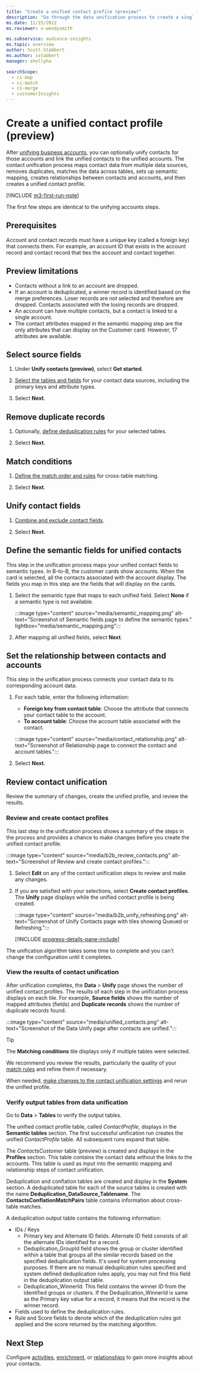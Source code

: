 ```yaml
---
title: "Create a unified contact profile (preview)"
description: "Go through the data unification process to create a single master dataset of contacts."
ms.date: 11/15/2022
ms.reviewer: v-wendysmith

ms.subservice: audience-insights
ms.topic: overview
author: Scott-Stabbert
ms.author: sstabbert
manager: shellyha

searchScope: 
  - ci-map
  - ci-match
  - ci-merge
  - customerInsights
---
```


# Create a unified contact profile (preview)

After [unifying business accounts](data-unification-map-tables.md), you can optionally unify contacts for those accounts and link the unified contacts to the unified accounts. The contact unification process maps contact data from multiple data sources, removes duplicates, matches the data across tables, sets up semantic mapping, creates relationships between contacts and accounts, and then creates a unified contact profile.

[!INCLUDE [m3-first-run-note](includes/m3-first-run-note.md)]

The first few steps are identical to the unifying accounts steps.

## Prerequisites

Account and contact records must have a unique key (called a foreign key) that connects them. For example, an account ID that exists in the account record and contact record that ties the account and contact together.

## Preview limitations

- Contacts without a link to an account are dropped.
- If an account is deduplicated, a winner record is identified based on the merge preferences. Loser records are not selected and therefore are dropped. Contacts associated with the losing records are dropped.
- An account can have multiple contacts, but a contact is linked to a single account.
- The contact attributes mapped in the semantic mapping step are the only attributes that can display on the Customer card. However, 17 attributes are available.

## Select source fields

1. Under **Unify contacts (preview)**, select **Get started**.

1. [Select the tables and fields](data-unification-map-tables.md) for your contact data sources, including the primary keys and attribute types.

1. Select **Next**.

## Remove duplicate records

1. Optionally, [define deduplication rules](data-unification-duplicates.md) for your selected tables.

1. Select **Next**.

## Match conditions

1. [Define the match order and rules](data-unification-match-tables.md) for cross-table matching.

1. Select **Next**.

## Unify contact fields

1. [Combine and exclude contact fields](data-unification-merge-tables.md).

1. Select **Next**.

## Define the semantic fields for unified contacts

This step in the unification process maps your unified contact fields to semantic types. In B-to-B, the customer cards show accounts. When the card is selected, all the contacts associated with the account display. The fields you map in this step are the fields that will display on the cards.

1. Select the semantic type that maps to each unified field. Select **None** if a semantic type is not available.

   :::image type="content" source="media/semantic_mapping.png" alt-text="Screenshot of Semantic fields page to define the semantic types." lightbox="media/semantic_mapping.png":::

1. After mapping all unified fields, select **Next**.

## Set the relationship between contacts and accounts

This step in the unification process connects your contact data to its corresponding account data.

1. For each table, enter the following information:

   - **Foreign key from contact table**: Choose the attribute that connects your contact table to the account.
   - **To account table**: Choose the account table associated with the contact.

   :::image type="content" source="media/contact_relationship.png" alt-text="Screenshot of Relationship page to connect the contact and account tables.":::

1. Select **Next**.

## Review contact unification

Review the summary of changes, create the unified profile, and review the results.

### Review and create contact profiles

This last step in the unification process shows a summary of the steps in the process and provides a chance to make changes before you create the unified contact profile.

:::image type="content" source="media/b2b_review_contacts.png" alt-text="Screenshot of Review and create contact profiles.":::

1. Select **Edit** on any of the contact unification steps to review and make any changes.

1. If you are satisfied with your selections, select **Create contact profiles**. The **Unify** page displays while the unified contact profile is being created.
  
   :::image type="content" source="media/b2b_unify_refreshing.png" alt-text="Screenshot of Unify Contacts page with tiles showing Queued or Refreshing.":::

   [!INCLUDE [progress-details-pane-include](includes/progress-details-pane.md)]

The unification algorithm takes some time to complete and you can't change the configuration until it completes.

### View the results of contact unification

After unification completes, the **Data** > **Unify** page shows the number of unified contact profiles. The results of each step in the unification process displays on each tile. For example, **Source fields** shows the number of mapped attributes (fields) and **Duplicate records** shows the number of duplicate records found.

:::image type="content" source="media/unified_contacts.png" alt-text="Screenshot of the Data Unify page after contacts are unified.":::

> [!TIP]
> The **Matching conditions** tile displays only if multiple tables were selected.

We recommend you review the results, particularly the quality of your [match rules](data-unification-update.md#manage-match-rules) and refine them if necessary.

When needed, [make changes to the contact unification settings](data-unification-update.md) and rerun the unified profile.

### Verify output tables from data unification

Go to **Data** > **Tables** to verify the output tables.

The unified contact profile table, called *ContactProfile*, displays in the **Semantic tables** section. The first successful unification run creates the unified *ContactProfile* table. All subsequent runs expand that table.

The *ContactsCustomer* table (preview) is created and displays in the **Profiles** section. This table contains the contact data without the links to the accounts. This table is used as input into the semantic mapping and relationship steps of contact unification.

Deduplication and conflation tables are created and display in the **System** section. A deduplicated table for each of the source tables is created with the name **Deduplication_DataSource_Tablename**. The **ContactsConflationMatchPairs** table contains information about cross-table matches.

A deduplication output table contains the following information:
- IDs / Keys
  - Primary key and Alternate ID fields. Alternate ID field consists of all the alternate IDs identified for a record.
  - Deduplication_GroupId field shows the group or cluster identified within a table that groups all the similar records based on the specified deduplication fields. It's used for system processing purposes. If there are no manual deduplication rules specified and system defined deduplication rules apply, you may not find this field in the deduplication output table.
  - Deduplication_WinnerId: This field contains the winner ID from the identified groups or clusters. If the Deduplication_WinnerId is same as the Primary key value for a record, it means that the record is the winner record.
- Fields used to define the deduplication rules.
- Rule and Score fields to denote which of the deduplication rules got applied and the score returned by the matching algorithm.

## Next Step

Configure [activities](activities.md), [enrichment](enrichment-hub.md), or [relationships](relationships.md) to gain more insights about your contacts.
